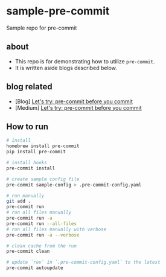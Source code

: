 # sample-pre-commit

Sample repo for pre-commit

## about

- This repo is for demonstrating how to utilize `pre-commit`.
- It is written aside blogs described below.

## blog related

- [Blog] [Let's try: pre-commit before you commit](https://bluebirz.net/posts/try-pre-commit/)
- [Medium] [Let's try: pre-commit before you commit](https://medium.com/@bluebirz/lets-try-pre-commit-before-you-commit-3b3c6879e589)

## How to run

```sh
# install
homebrew install pre-commit
pip install pre-commit

# install hooks
pre-commit install

# create sample config file
pre-commit sample-config > .pre-commit-config.yaml

# run manually
git add .
pre-commit run
# run all files manually
pre-commit run -a
pre-commit run --all-files
# run all files manually with verbose
pre-commit run -a --verbose

# clean cache from the run
pre-commit clean

# update `rev` in `.pre-commit-config.yaml` to the latest
pre-commit autoupdate
```
